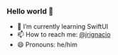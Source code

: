 ### Hello world 👋

- 🌱 I’m currently learning SwiftUI
- 📫 How to reach me: [@jrignacio](https://twitter.com/messages/compose?recipient_id=3969051&text=Hello%20from%20@github)
- 😄 Pronouns: he/him

<!--
**jrignacio/jrignacio** is a ✨ _special_ ✨ repository because its `README.md` (this file) appears on your GitHub profile.

Here are some ideas to get you started:

- 🔭 I’m currently working on ...
- 🌱 I’m currently learning ...
- 👯 I’m looking to collaborate on ...
- 🤔 I’m looking for help with ...
- 💬 Ask me about ...
- 📫 How to reach me: ...
- 😄 Pronouns: ...
- ⚡ Fun fact: ...
-->
